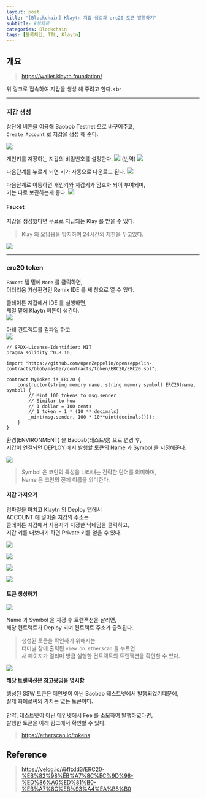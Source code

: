 ```yaml
---
layout: post
title: "[Blockchain] Klaytn 지갑 생성과 erc20 토큰 발행하기"
subtitle: #부제목
categories: Blockchain
tags: [블록체인, TIL, Klaytn]
---
```


## 개요

> <https://wallet.klaytn.foundation/>

위 링크로 접속하여 지갑을 생성 해 주려고 한다.<br

---

### 지갑 생성

상단에 버튼을 이용해 Baobob Testnet 으로 바꾸어주고,<br>
`Create Account` 로 지갑을 생성 해 준다.

![](https://img1.daumcdn.net/thumb/R1280x0/?scode=mtistory2&fname=https%3A%2F%2Fblog.kakaocdn.net%2Fdn%2Fb7gius%2Fbtr9OyHIIcm%2Fr0qFpmNSurSWHQPY5zJjH0%2Fimg.png)

개인키를 저장하는 지갑의 비밀번호를 설정한다.
![](https://blog.kakaocdn.net/dn/cLB2EB/btr9SOiGatD/4WsAOyUuivorA4jGKX9kbK/img.png)
(번역)
![](https://img1.daumcdn.net/thumb/R1280x0/?scode=mtistory2&fname=https%3A%2F%2Fblog.kakaocdn.net%2Fdn%2FZ1SV9%2Fbtr91yF3oCs%2FZEY23BwhbqMrQHKwF54cpK%2Fimg.png)

다음단계를 누르게 되면 키가 자동으로 다운로드 된다.
![](https://img1.daumcdn.net/thumb/R1280x0/?scode=mtistory2&fname=https%3A%2F%2Fblog.kakaocdn.net%2Fdn%2FbjxE8t%2Fbtr9PeP3fSB%2FWWUfQykNK5CAqPNRkTE66K%2Fimg.png)

다음단계로 이동하면 개인키와 지갑키가 암호화 되어 부여되며,<br>
키는 따로 보관하는게 좋다.
![](https://img1.daumcdn.net/thumb/R1280x0/?scode=mtistory2&fname=https%3A%2F%2Fblog.kakaocdn.net%2Fdn%2FdjOyPZ%2Fbtr91UWoaBI%2FKm0Mhnlga5rMUQtEcIwkz0%2Fimg.png)

#### Faucet

지갑을 생성했다면 무료로 지급되는 Klay 를 받을 수 있다.

> Klay 의 오남용을 방지하여 24시간의 제한을 두고있다.

![](https://img1.daumcdn.net/thumb/R1280x0/?scode=mtistory2&fname=https%3A%2F%2Fblog.kakaocdn.net%2Fdn%2Fc5hx5b%2Fbtsafqvyndn%2FSSSeyKafaBYwp6f9fdSS50%2Fimg.png)

---

### erc20 token

`Faucet` 탭 밑에 `More` 를 클릭하면,<br>
이더리움 가상환경인 Remix IDE 를 새 창으로 열 수 있다.<br>

클레이튼 지갑에서 IDE 를 실행하면,<br>
제일 밑에 Klaytn 버튼이 생긴다.<br>
![](https://img1.daumcdn.net/thumb/R1280x0/?scode=mtistory2&fname=https%3A%2F%2Fblog.kakaocdn.net%2Fdn%2FdbCEDl%2Fbtr94jJlLHh%2FOhdRXnRzWSLViUPNkVUBx1%2Fimg.png)

아래 컨트랙트를 컴파일 하고<br>
![](https://img1.daumcdn.net/thumb/R1280x0/?scode=mtistory2&fname=https%3A%2F%2Fblog.kakaocdn.net%2Fdn%2Fyec89%2Fbtr92qbe1UB%2FgvRkuFkM5DXk2TSDZineJ0%2Fimg.png)

```solidity
// SPDX-License-Identifier: MIT
pragma solidity ^0.8.10;

import "https://github.com/OpenZeppelin/openzeppelin-contracts/blob/master/contracts/token/ERC20/ERC20.sol";

contract MyToken is ERC20 {
    constructor(string memory name, string memory symbol) ERC20(name, symbol) {
        // Mint 100 tokens to msg.sender
        // Similar to how
        // 1 dollar = 100 cents
        // 1 token = 1 * (10 ** decimals)
        _mint(msg.sender, 100 * 10**uint(decimals()));
    }
}
```

환경(ENVIRONMENT) 을 Baobab(테스트넷) 으로 변경 후,<br>
지갑이 연결되면 DEPLOY 에서 발행할 토큰의 Name 과 Symbol 을 지정해준다.

![](https://img1.daumcdn.net/thumb/R1280x0/?scode=mtistory2&fname=https%3A%2F%2Fblog.kakaocdn.net%2Fdn%2FFWlf9%2FbtscYp9eOVr%2FUR0GpZ3Ykv8zvzcuMnwLAK%2Fimg.png)

> Symbol 은 코인의 특성을 나타내는 간략한 단어를 의미하며,<br>
> Name 은 코인의 전체 이름을 의미한다.

#### 지갑 가져오기

컴파일을 마치고 Klaytn 의 Deploy 탭에서<br>
ACCOUNT 에 넣어줄 지갑의 주소는<br>
클레이튼 지갑에서 사용자가 지정한 닉네임을 클릭하고,<br>
지갑 키를 내보내기 하면 Private 키를 얻을 수 있다.

![](https://img1.daumcdn.net/thumb/R1280x0/?scode=mtistory2&fname=https%3A%2F%2Fblog.kakaocdn.net%2Fdn%2FSesKt%2Fbtsabe8lBOb%2FarkE2kQS2cjS9gkVwts6N1%2Fimg.png)

![](https://img1.daumcdn.net/thumb/R1280x0/?scode=mtistory2&fname=https%3A%2F%2Fblog.kakaocdn.net%2Fdn%2F8NwxM%2Fbtr90TL1SrP%2FXCnXHMcBUOHpd1m5k8aftK%2Fimg.png)

![](https://img1.daumcdn.net/thumb/R1280x0/?scode=mtistory2&fname=https%3A%2F%2Fblog.kakaocdn.net%2Fdn%2FnEf6G%2FbtsabeAuJi0%2Fngs4JI39XkF8CCbaKKAAa0%2Fimg.png)

![](https://img1.daumcdn.net/thumb/R1280x0/?scode=mtistory2&fname=https%3A%2F%2Fblog.kakaocdn.net%2Fdn%2FY7v3b%2Fbtr94k2AD0F%2FFjiZAxnsI4AVpG3fIeCwEk%2Fimg.png)

#### 토큰 생성하기

![](https://img1.daumcdn.net/thumb/R1280x0/?scode=mtistory2&fname=https%3A%2F%2Fblog.kakaocdn.net%2Fdn%2F8AO4u%2Fbtr90UKWnI8%2FcfKLDmBhib7Fz2cXnFz7l1%2Fimg.png)

Name 과 Symbol 을 지정 후 트랜잭션을 날리면,<br>
해당 컨트랙트가 Deploy 되며 컨트랙트 주소가 출력된다.

> 생성된 토큰을 확인하기 위해서는<br>
> 터미널 창에 출력된 `view on etherscan` 을 누르면<br>
> 새 페이지가 열리며 방금 실행한 컨트랙트의 트랜잭션을 확인할 수 있다.

![](https://img1.daumcdn.net/thumb/R1280x0/?scode=mtistory2&fname=https%3A%2F%2Fblog.kakaocdn.net%2Fdn%2FdhuMLb%2FbtsdHOttdcU%2FlRbKgI3x7qcDhckanjFNB0%2Fimg.png)

**해당 트랜잭션은 참고용임을 명시함**

생성된 SSW 토큰은 메인넷이 아닌 Baobab 테스트넷에서 발행되었기때문에,<br>
실제 화폐로써의 가치는 없는 토큰이다.<br>
<br>
만약, 테스트넷이 아닌 메인넷에서 Fee 를 소모하여 발행하였다면,<br>
발행한 토큰을 아래 링크에서 확인할 수 있다.

> <https://etherscan.io/tokens>

## Reference

> <https://velog.io/@fltxld3/ERC20-%EB%82%98%EB%A7%8C%EC%9D%98-%ED%86%A0%ED%81%B0-%EB%A7%8C%EB%93%A4%EA%B8%B0>
